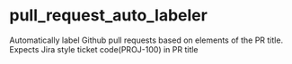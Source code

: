 # pull_request_auto_labeler
Automatically label Github pull requests based on elements of the PR title. Expects Jira style ticket code(PROJ-100) in PR title
